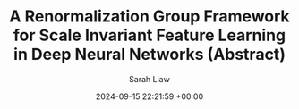 ---
layout: post
title:  "A Renormalization Group Framework for Scale Invariant Feature Learning in Deep Neural Networks (Abstract)"
date:   2024-09-15 22:21:59 +00:00
# image: /images/NG_graphical_model10.png #TODO Change!
categories: research
author: "Sarah Liaw"
# authors: "<strong>Sarah Liaw</strong>"
venue: "Accepted at AAAI'25"
# arxiv: https://arxiv.org/abs/2308.14737
# code: https://github.com/leonidk/fmb-plus
# website: https://leonidk.github.io/fmb-plus
---